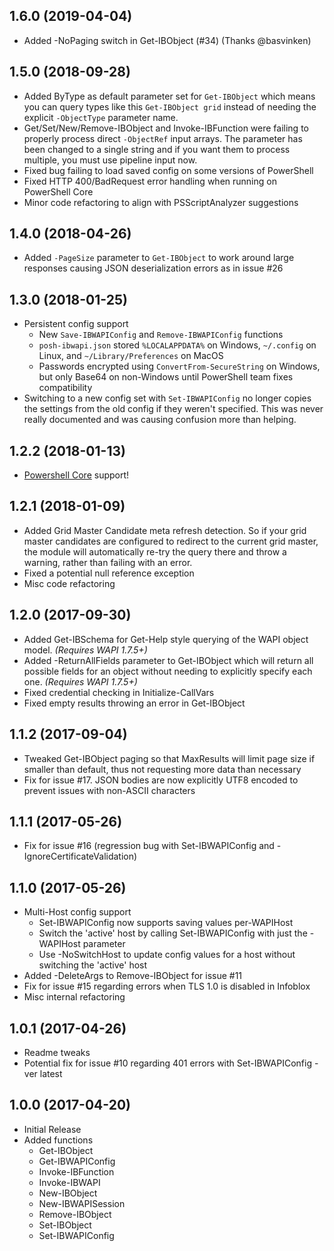 ## 1.6.0 (2019-04-04)

* Added -NoPaging switch in Get-IBObject (#34) (Thanks @basvinken)

## 1.5.0 (2018-09-28)

* Added ByType as default parameter set for `Get-IBObject` which means you can query types like this `Get-IBObject grid` instead of needing the explicit `-ObjectType` parameter name.
* Get/Set/New/Remove-IBObject and Invoke-IBFunction were failing to properly process direct `-ObjectRef` input arrays. The parameter has been changed to a single string and if you want them to process multiple, you must use pipeline input now.
* Fixed bug failing to load saved config on some versions of PowerShell
* Fixed HTTP 400/BadRequest error handling when running on PowerShell Core
* Minor code refactoring to align with PSScriptAnalyzer suggestions

## 1.4.0 (2018-04-26)
* Added `-PageSize` parameter to `Get-IBObject` to work around large responses causing JSON deserialization errors as in issue #26

## 1.3.0 (2018-01-25)
* Persistent config support
  * New `Save-IBWAPIConfig` and `Remove-IBWAPIConfig` functions
  * `posh-ibwapi.json` stored `%LOCALAPPDATA%` on Windows, `~/.config` on Linux, and `~/Library/Preferences` on MacOS
  * Passwords encrypted using `ConvertFrom-SecureString` on Windows, but only Base64 on non-Windows until PowerShell team fixes compatibility
* Switching to a new config set with `Set-IBWAPIConfig` no longer copies the settings from the old config if they weren't specified. This was never really documented and was causing confusion more than helping.

## 1.2.2 (2018-01-13)
* [Powershell Core](https://github.com/PowerShell/PowerShell) support!

## 1.2.1 (2018-01-09)
* Added Grid Master Candidate meta refresh detection. So if your grid master candidates are configured to redirect to the current grid master, the module will automatically re-try the query there and throw a warning, rather than failing with an error.
* Fixed a potential null reference exception
* Misc code refactoring

## 1.2.0 (2017-09-30)
* Added Get-IBSchema for Get-Help style querying of the WAPI object model. *(Requires WAPI 1.7.5+)*
* Added -ReturnAllFields parameter to Get-IBObject which will return all possible fields for an object without needing to explicitly specify each one. *(Requires WAPI 1.7.5+)*
* Fixed credential checking in Initialize-CallVars
* Fixed empty results throwing an error in Get-IBObject

## 1.1.2 (2017-09-04)
* Tweaked Get-IBObject paging so that MaxResults will limit page size if smaller than default, thus not requesting more data than necessary
* Fix for issue #17. JSON bodies are now explicitly UTF8 encoded to prevent issues with non-ASCII characters

## 1.1.1 (2017-05-26)
* Fix for issue #16 (regression bug with Set-IBWAPIConfig and -IgnoreCertificateValidation)

## 1.1.0 (2017-05-26)
* Multi-Host config support
  * Set-IBWAPIConfig now supports saving values per-WAPIHost
  * Switch the 'active' host by calling Set-IBWAPIConfig with just the -WAPIHost parameter
  * Use -NoSwitchHost to update config values for a host without switching the 'active' host
* Added -DeleteArgs to Remove-IBObject for issue #11
* Fix for issue #15 regarding errors when TLS 1.0 is disabled in Infoblox
* Misc internal refactoring

## 1.0.1 (2017-04-26)

* Readme tweaks
* Potential fix for issue #10 regarding 401 errors with Set-IBWAPIConfig -ver latest

## 1.0.0 (2017-04-20)

* Initial Release
* Added functions
  * Get-IBObject
  * Get-IBWAPIConfig
  * Invoke-IBFunction
  * Invoke-IBWAPI
  * New-IBObject
  * New-IBWAPISession
  * Remove-IBObject
  * Set-IBObject
  * Set-IBWAPIConfig

